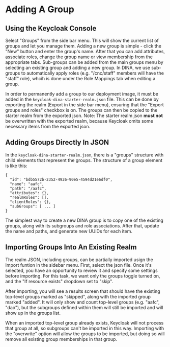 # Adding A Group

## Using the Keycloak Console

Select "Groups" from the side bar menu. This will show the current list of groups and let you manage them. Adding a new group is simple - click the "New" button and enter the group's name. After that you can add attributes, associate roles, change the group name or view membership from the appropriate tabs. Sub-groups can be added from the main groups menu by selecting an existing group and adding a new group. In DINA, we use sub-groups to automatically apply roles (e.g. "/cnc/staff" members will have the "staff" role), whcih is done under the Role Mappings tab when editing a group.

In order to permanently add a group to our deployment image, it must be added in the `keycloak-dina-starter-realm.json` file. This can be done by exporting the realm (Export in the side bar menu), ensuring that the "Export groups and roles" checkbox is on. The groups can then be copied to the starter realm from the exported json. Note: The starter realm json **must not** be overwritten with the exported realm, because Keycloak omits some necessary items from the exported json.

## Adding Groups Directly In JSON

In the `keycloak-dina-starter-realm.json`, there is a "groups" structure with child elements that represent the groups. The structure of a group element is like this:

```
{
  "id": "bdb5572b-2352-4926-90e5-4594d21e6df0",
  "name": "aafc",
  "path": "/aafc",
  "attributes": {},
  "realmRoles": [],
  "clientRoles": {},
  "subGroups": [ ... ]
}
```

The simplest way to create a new DINA group is to copy one of the existing groups, along with its subgroups and role associations. After that, update the name and paths, and generate new UUIDs for each item.

## Importing Groups Into An Existing Realm

The realm JSON, including groups, can be partially imported usign the Import funtion in the sidebar menu. First, select the json file. Once it's selected, you have an opportunity to review it and specify some settings before importing. For this task, we want only the groups toggle turned on, and the "If resource exists" dropdown set to "skip".

After importing, you will see a results screen that should have the existing top-level groups marked as "skipped", along with the imported group marked "added". It will only show and count top-level groups (e.g. "aafc", "dao"), but the subgroups defined within them will still be imported and will show up in the groups list.

When an imported top-level group already exists, Keycloak will not process that group at all, so subgroups can't be imported in this way. Importing with the "overwrite" option will allow the groups to be imported, but doing so will remove all existing group memberships in that group.
